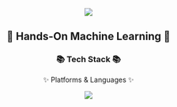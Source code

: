 <div align=center>
<img src="https://capsule-render.vercel.app/api?type=waving&color=auto&height=200&section=header&text=machine_learning&fontSize=90" />
</div>
	<div align=center>
		<h2>🌱 Hands-On Machine Learning 🌱</h2>
		<h3>📚 Tech Stack 📚</h3>
		<p>✨ Platforms & Languages ✨</p>
	</div>

<div align="center">
	<img src="https://img.shields.io/badge/python-007396?style=flat&logo=python&logoColor=white" />
</div>
